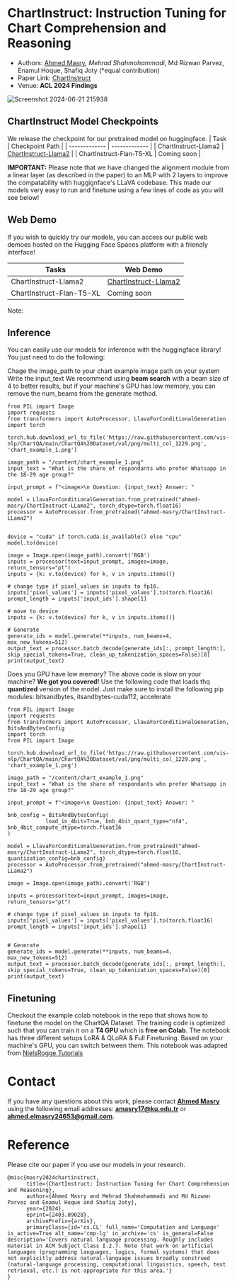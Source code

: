 # ChartInstruct: Instruction Tuning for Chart Comprehension and Reasoning

* Authors: [Ahmed Masry](https://ahmedmasryku.github.io/)*, Mehrad Shahmohammadi*, Md Rizwan Parvez, Enamul Hoque, Shafiq Joty (*equal contribution)
* Paper Link: [ChartInstruct](https://arxiv.org/abs/2403.09028)
* Venue: **ACL 2024 Findings**
  
![Screenshot 2024-06-21 215938](https://github.com/vis-nlp/ChartInstruct/assets/47740795/a08ceaa3-39a4-48e2-8064-1a76abc7b2e1)

## ChartInstruct Model Checkpoints
We release the checkpoint for our pretrained model on huggingface. 
| Task  | Checkpoint Path |
| ------------- | ------------- |
| ChartInstruct-Llama2  | [ChartInstruct-Llama2](https://huggingface.co/ahmed-masry/ChartInstruct-LLama2)  |
| ChartInstruct-Flan-T5-XL  | Coming soon |

**IMPORTANT:** Please note that we have changed the alignment module from a linear layer (as described in the paper) to an MLP with 2 layers to improve the compatability with huggignface's LLaVA codebase. This made our models very easy to run and finetune using a few lines of code as you will see below!

## Web Demo
If you wish to quickly try our models, you can access our public web demoes hosted on the Hugging Face Spaces platform with a friendly interface!

| Tasks  | Web Demo |
| ------------- | ------------- |
| ChartInstruct-Llama2  | [ChartInstruct-Llama2](https://huggingface.co/spaces/ahmed-masry/ChartInstruct-LLama2) |
| ChartInstruct-Flan-T5-XL  | Coming soon |

Note: 

## Inference
You can easily use our models for inference with the huggingface library! You just need to do the following:

Chage the image_path to your chart example image path on your system
Write the input_text
We recommend using **beam search** with a beam size of 4 to better results, but if your machine's GPU has low memory, you can remove the num_beams from the generate method.


```
from PIL import Image
import requests
from transformers import AutoProcessor, LlavaForConditionalGeneration
import torch

torch.hub.download_url_to_file('https://raw.githubusercontent.com/vis-nlp/ChartQA/main/ChartQA%20Dataset/val/png/multi_col_1229.png', 'chart_example_1.png')

image_path = "/content/chart_example_1.png"
input_text = "What is the share of respondants who prefer Whatsapp in the 18-29 age group?"

input_prompt = f"<image>\n Question: {input_text} Answer: "

model = LlavaForConditionalGeneration.from_pretrained("ahmed-masry/ChartInstruct-LLama2", torch_dtype=torch.float16)
processor = AutoProcessor.from_pretrained("ahmed-masry/ChartInstruct-LLama2")


device = "cuda" if torch.cuda.is_available() else "cpu"
model.to(device)

image = Image.open(image_path).convert('RGB')
inputs = processor(text=input_prompt, images=image, return_tensors="pt")
inputs = {k: v.to(device) for k, v in inputs.items()}

# change type if pixel_values in inputs to fp16. 
inputs['pixel_values'] = inputs['pixel_values'].to(torch.float16)
prompt_length = inputs['input_ids'].shape[1]

# move to device
inputs = {k: v.to(device) for k, v in inputs.items()}

# Generate
generate_ids = model.generate(**inputs, num_beams=4, max_new_tokens=512)
output_text = processor.batch_decode(generate_ids[:, prompt_length:], skip_special_tokens=True, clean_up_tokenization_spaces=False)[0]
print(output_text)

```

Does you GPU have low memory? The above code is slow on your machine? **We got you covered!** Use the following code that loads thq **quantized** version of the model. 
Just make sure to install the following pip modules: bitsandbytes, itsandbytes-cuda112, accelerate

```
from PIL import Image
import requests
from transformers import AutoProcessor, LlavaForConditionalGeneration, BitsAndBytesConfig
import torch
from PIL import Image

torch.hub.download_url_to_file('https://raw.githubusercontent.com/vis-nlp/ChartQA/main/ChartQA%20Dataset/val/png/multi_col_1229.png', 'chart_example_1.png')

image_path = "/content/chart_example_1.png"
input_text = "What is the share of respondants who prefer Whatsapp in the 18-29 age group?"

input_prompt = f"<image>\n Question: {input_text} Answer: "

bnb_config = BitsAndBytesConfig(
            load_in_4bit=True, bnb_4bit_quant_type="nf4", bnb_4bit_compute_dtype=torch.float16
)

model = LlavaForConditionalGeneration.from_pretrained("ahmed-masry/ChartInstruct-LLama2", torch_dtype=torch.float16, quantization_config=bnb_config)
processor = AutoProcessor.from_pretrained("ahmed-masry/ChartInstruct-LLama2")

image = Image.open(image_path).convert('RGB')

inputs = processor(text=input_prompt, images=image, return_tensors="pt")

# change type if pixel_values in inputs to fp16. 
inputs['pixel_values'] = inputs['pixel_values'].to(torch.float16)
prompt_length = inputs['input_ids'].shape[1]


# Generate
generate_ids = model.generate(**inputs, num_beams=4, max_new_tokens=512)
output_text = processor.batch_decode(generate_ids[:, prompt_length:], skip_special_tokens=True, clean_up_tokenization_spaces=False)[0]
print(output_text)
```

## Finetuning 
Checkout the example colab notebook in the repo that shows how to finetune the model on the ChartQA Dataset. 
The training code is optimized such that you can train it on a **T4 GPU** which is **free on Colab**. 
The notebook has three different setups LoRA & QLoRA & Full Finetuning. Based on your machine's GPU, you can switch between them. 
This notebook was adapted from [NielsRogge Tutorials](https://github.com/NielsRogge/Transformers-Tutorials/blob/master/LLaVa/Fine_tune_LLaVa_on_a_custom_dataset_(with_PyTorch_Lightning).ipynb)

# Contact
If you have any questions about this work, please contact **[Ahmed Masry](https://ahmedmasryku.github.io/)** using the following email addresses: **amasry17@ku.edu.tr** or **ahmed.elmasry24653@gmail.com**.

# Reference
Please cite our paper if you use our models in your research. 

```
@misc{masry2024chartinstruct,
      title={ChartInstruct: Instruction Tuning for Chart Comprehension and Reasoning}, 
      author={Ahmed Masry and Mehrad Shahmohammadi and Md Rizwan Parvez and Enamul Hoque and Shafiq Joty},
      year={2024},
      eprint={2403.09028},
      archivePrefix={arXiv},
      primaryClass={id='cs.CL' full_name='Computation and Language' is_active=True alt_name='cmp-lg' in_archive='cs' is_general=False description='Covers natural language processing. Roughly includes material in ACM Subject Class I.2.7. Note that work on artificial languages (programming languages, logics, formal systems) that does not explicitly address natural-language issues broadly construed (natural-language processing, computational linguistics, speech, text retrieval, etc.) is not appropriate for this area.'}
}
```
